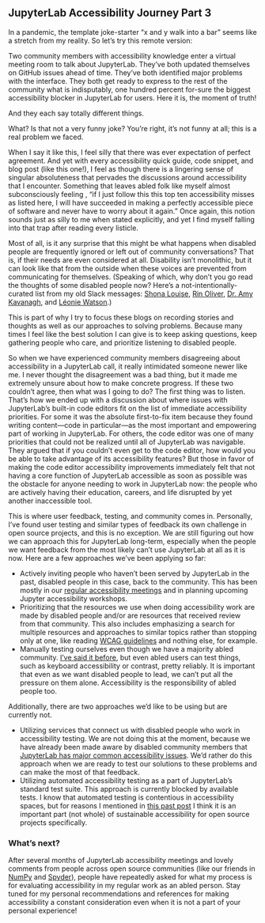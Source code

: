 <!--
.. title: Not a checklist: different accessibility needs in JupyterLab
.. slug: not-a-checklist
.. date: 2021-08-30 18:00:00 UTC-00:00
.. author: Isabela Presedo-Floyd
.. tags: Accessibility, JLabA11y, JupyterLab
.. category:
.. link:
.. description:
.. type: text
.. image:: /images/2021/08/
   :alt: 
-->

## JupyterLab Accessibility Journey Part 3

In a pandemic, the template joke-starter “x and y walk into a bar” seems like a stretch from my reality. So let’s try this remote version:

Two community members with accessibility knowledge enter a virtual meeting room to talk about JupyterLab. They’ve both updated themselves on GitHub issues ahead of time. They’ve both identified major problems with the interface. They both get ready to express to the rest of the community what is indisputably, one hundred percent for-sure the biggest accessibility blocker in JupyterLab for users. Here it is, the moment of truth! 

And they each say totally different things. 

What? Is that not a very funny joke? You’re right, it’s not funny at all; this is a real problem we faced.

When I say it like this, I feel silly that there was ever expectation of perfect agreement. And yet with every accessibility quick guide, code snippet, and blog post (like this one!), I feel as though there is a lingering sense of singular absoluteness that pervades the discussions around accessibility that I encounter. Something that leaves abled folk like myself almost subconsciously feeling , “if I just follow this this top ten accessibility misses as listed here, I will have succeeded in making a perfectly accessible piece of software and never have to worry about it again.” Once again, this notion sounds just as silly to me when stated explicitly, and yet I find myself falling into that trap after reading every listicle. 

Most of all,  is it any surprise that this might be what happens when disabled people are frequently ignored or left out of community conversations? That is, if their needs are even considered at all. Disability isn’t monolithic, but it can look like that from the outside when these voices are prevented from communicating for themselves. (Speaking of which, why don’t you go read the thoughts of some disabled people now? Here’s a not-intentionally-curated list from my old Slack messages: [Shona Louise](http://www.shonalouise.com/2020/10/im-tired-of-fighting-for-my-rights-as.html), [Rin Oliver](https://ckoliver.com/published.html), [Dr. Amy Kavanagh](https://twitter.com/BlondeHistorian), and [Léonie Watson](https://tink.uk/).)

This is part of why I try to focus these blogs on recording stories and thoughts as well as our approaches to solving problems. Because many times I feel like the best solution I can give is to keep asking questions, keep gathering people who care, and prioritize listening to disabled people.

So when we have experienced community members disagreeing about accessibility in a JupyterLab call, it really intimidated someone newer like me. I never thought the disagreement was a bad thing, but it made me extremely unsure about how to make concrete progress. If these two couldn’t agree, then what was I going to do? The first thing was to listen. That’s how we ended up with a discussion about where issues with JupyterLab’s built-in code editors fit on the list of immediate accessibility priorities. For some it was the absolute first-to-fix item because they found writing content—code in particular—as the most important and empowering part of working in JupyterLab. For others, the code editor was one of many priorities that could not be realized until all of JupyterLab was navigable. They argued that if you couldn’t even get to the code editor, how would you be able to take advantage of its accessibility features? But those in favor of making the code editor accessibility improvements immediately felt that not having a core function of JupyterLab accessible as soon as possible was the obstacle for anyone needing to work in JupyterLab now: the people who are actively having their education, careers, and life disrupted by yet another inaccessible tool.

This is where user feedback, testing, and community comes in. Personally, I’ve found user testing and similar types of feedback its own challenge in open source projects, and this is no exception. We are still figuring out how we can approach this for JupyterLab long-term, especially when the people we want feedback from the most likely can’t use JupyterLab at all as it is now. Here are a few approaches we’ve been applying so far:

- Actively inviting people who haven’t been served by JupyterLab in the past, disabled people in this case, back to the community. This has been mostly in our [regular accessibility meetings](https://jupyter.readthedocs.io/en/latest/community/content-community.html#jupyter-community-meetings) and in planning upcoming Jupyter accessibility workshops.
- Prioritizing that the resources we use when doing accessibility work are made by disabled people and/or are resources that received review from that community. This also includes emphasizing a search for multiple resources and approaches to similar topics rather than stopping only at one, like reading [WCAG guidelines](https://www.w3.org/TR/WCAG21/) and nothing else, for example.
- Manually testing ourselves even though we have a majority abled community. [I’ve said it before](https://labs.quansight.org/blog/2021/03/accessibility-whos-responsible/), but even abled users can test things, such as keyboard accessibility or contrast, pretty reliably. It is important that even as we want disabled people to lead, we can’t put all the pressure on them alone. Accessibility is the responsibility of abled people too.

Additionally, there are two approaches we’d like to be using but are currently not.

- Utilizing services that connect us with disabled people who work in accessibility testing. We are not doing this at the moment, because we have already been made aware by disabled community members that [JupyterLab has major common accessibility issues](https://github.com/jupyterlab/jupyterlab/issues/9399). We’d rather do this approach when we are ready to test our solutions to these problems and can make the most of that feedback.
- Utilizing automated accessibility testing as a part of JupyterLab’s standard test suite. This approach is currently blocked by available tests. I know that automated testing is contentious in accessibility spaces, but for reasons I mentioned in [this past post](https://labs.quansight.org/blog/2021/05/putting-out-the-fire/) I think it is an important part (not whole) of sustainable accessibility for open source projects specifically.

### What’s next?

After several months of JupyterLab accessibility meetings and lovely comments from people across open source communities (like our friends in [NumPy](https://numpy.org/) and [Spyder](https://www.spyder-ide.org/)), people have repeatedly asked for what my process is for evaluating accessibility in my regular work as an abled person. Stay tuned for my personal recommendations and references for making accessibility a constant consideration even when it is not a part of your personal experience!